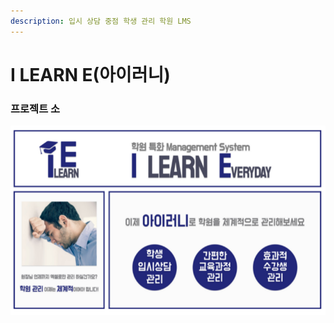 ```yaml
---
description: 입시 상담 중점 학생 관리 학원 LMS
---
```


# I LEARN E(아이러니)

### 프로젝트 소

![](<../.gitbook/assets/image (1).png>)
